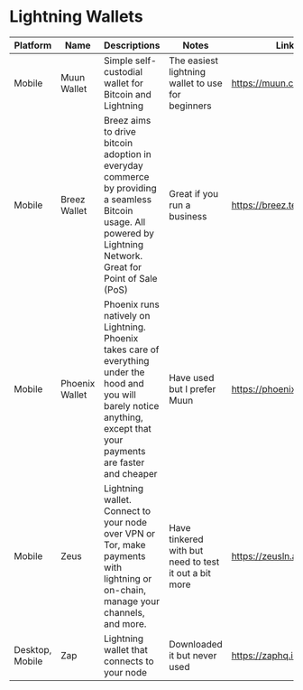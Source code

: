 # Lightning Wallets

| Platform        	| Name           	| Descriptions                                                                                                                                                              	| Notes                                                 	| Link                      	|
|-----------------	|----------------	|---------------------------------------------------------------------------------------------------------------------------------------------------------------------------	|-------------------------------------------------------	|---------------------------	|
| Mobile          	| Muun Wallet    	| Simple self-custodial wallet for Bitcoin and Lightning                                                                                                                    	| The easiest lightning wallet to use for beginners     	| https://muun.com/         	|
| Mobile          	| Breez Wallet   	| Breez aims to drive bitcoin adoption in everyday commerce by providing a seamless Bitcoin usage. All powered by Lightning Network. Great for Point of Sale (PoS)          	| Great if you run a business                           	| https://breez.technology/ 	|
| Mobile          	| Phoenix Wallet 	| Phoenix runs natively on Lightning. Phoenix takes care of everything under the hood and you will barely notice anything, except that your payments are faster and cheaper 	| Have used but I prefer Muun                           	| https://phoenix.acinq.co/ 	|
| Mobile          	| Zeus           	| Lightning wallet. Connect to your node over VPN or Tor, make payments with lightning or on-chain, manage your channels, and more.                                         	| Have tinkered with but need to test it out a bit more 	| https://zeusln.app/       	|
| Desktop, Mobile 	| Zap            	| Lightning wallet that connects to your node                                                                                                                               	| Downloaded it but never used                          	| https://zaphq.io/         	|